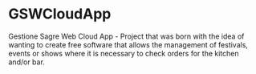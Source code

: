 # GSWCloudApp
Gestione Sagre Web Cloud App - Project that was born with the idea of wanting to create free software that allows the management of festivals, events or shows where it is necessary to check orders for the kitchen and/or bar.
